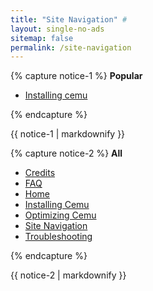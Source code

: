 ```yaml
---
title: "Site Navigation" #
layout: single-no-ads
sitemap: false
permalink: /site-navigation
---
```


{% capture notice-1 %}
**Popular**

+ [Installing cemu](installing-cemu)

{% endcapture %}
<div class="notice--info">{{ notice-1 | markdownify }}</div>

{% capture notice-2 %}
**All**

+ [Credits](credits)
+ [FAQ](faq)
+ [Home](/)
+ [Installing Cemu](installing-cemu)
+ [Optimizing Cemu](optimizing-cemu)
+ [Site Navigation](site-navigation)
+ [Troubleshooting](troubleshooting)

{% endcapture %}
<div class="notice">{{ notice-2 | markdownify }}</div>
